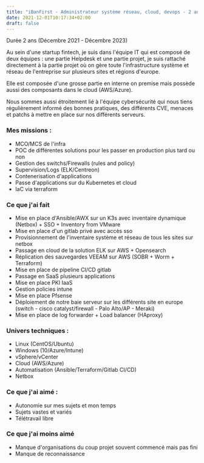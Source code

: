 ```yaml
---
title: "iBanFirst - Administrateur système réseau, cloud, devops - 2 ans"
date: 2021-12-01T10:17:34+02:00
draft: false
---
```

Durée 2 ans (Décembre 2021 - Décembre 2023)

Au sein d'une startup fintech, je suis dans l'équipe IT qui est composé de deux équipes :
une partie Helpdesk et une partie projet, je suis rattaché directement à la partie projet où on gère toute l'infrastructure système et réseau de l'entreprise sur plusieurs sites et régions d'europe.

Elle est composée d'une grosse partie en interne on premise mais possède aussi des composants dans le cloud (AWS/Azure).

Nous sommes aussi étroitement lié à l'équipe cybersécurité qui nous tiens régulièrement informé des bonnes pratiques, des différents CVE, menaces et patchs à mettre en place sur nos différents serveurs.

### Mes missions :
- MCO/MCS de l'infra
- POC de différentes solutions pour les passer en production plus tard ou non
- Gestion des switchs/Firewalls (rules and policy)
- Supervision/Logs (ELK/Centreon)
- Contenerisation d'applications
- Passe d'applications sur du Kubernetes et cloud
- IaC via terraform

### Ce que j'ai fait
- Mise en place d'Ansible/AWX sur un K3s avec inventaire dynamique (Netbox) + SSO + Inventory from VMware
- Mise en place d'un gitlab privé avec accès sso
- Provisionnement de l'inventaire système et réseau de tous les sites sur netbox
- Passage en cloud de la solution ELK sur AWS + Opensearch
- Réplication des sauvegardes VEEAM sur AWS (SOBR + Worm + Terraform)
- Mise en place de pipeline CI/CD gitlab 
- Passage en SaaS plusieurs applications
- Mise en place PKI IaaS
- Gestion policies intune
- Mise en place Pfsense
- Déploiement de notre baie serveur sur les différents site en europe (switch - cisco catalyst/firewall - Palo Alto/AP - Meraki)
- Mise en place de log forwarder + Load balancer (HAproxy)


### Univers techniques :
- Linux (CentOS/Ubuntu)
- Windows (10/Azure/Intune)
- vSphere/vCenter
- Cloud (AWS/Azure)
- Automatisation (Ansible/Terraform/Gitlab CI/CD)
- Netbox

### Ce que j'ai aimé :
- Autonomie sur mes sujets et mon temps
- Sujets vastes et variés
- Télétravail libre

### Ce que j'ai moins aimé
- Manque d'organisations du coup projet souvent commencé mais pas fini
- Manque de reconnaissance
